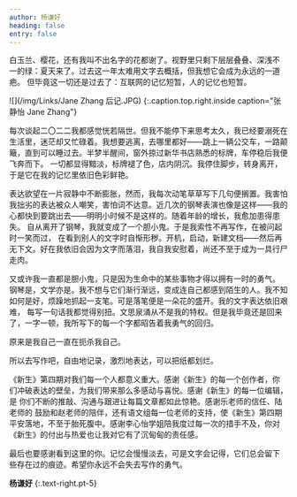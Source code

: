 ```yaml
---
author: 杨谦好
heading: false
entry: false
---
```


白玉兰、樱花，还有我叫不出名字的花都谢了。视野里只剩下层层叠叠、深浅不 一的绿：夏天来了。过去这一年太难用文字去概括，但我想它会成为永远的一道疤。 但毕竟这一切还是过去了：互联网的记忆短暂，人的记忆也短暂。

![](/img/Links/Jane Zhang 后记.JPG)
{:.caption.top.right.inside caption="张静怡 Jane Zhang"}

每次谈起二〇二二我都感觉恍若隔世。但我不能停下来思考太久，我已经要溺死在生活里，迷茫却又忙碌着。我想要逃离，去哪里都好——跳上一辆公交车，一路颠簸，直到可以睡过去。半梦半醒间，窗外掠过新华书店熟悉的标牌，车停稳后我便飞奔而下。 一切都显得黯淡，标牌褪了色，店内阴沉。我停住脚步，转身离开，于是它在我的记忆里依旧色彩鲜艳。

表达欲望在一片寂静中不断膨胀，然而，我每次动笔草草写下几句便搁置。我害怕我拙劣的表达被众人嘲笑，害怕词不达意。近几次的钢琴表演也像是这样——我的心都快到要跳出去——明明小时候不是这样的。随着年龄的增长，我愈加患得患失。 自从离开了钢琴，我就变成了一个胆小鬼。于是我索性不再写作，在被问起时一笑而过， 在看到别人的文字时自惭形秽。开机，启动，新建文档——然后再无下文。好在我依旧会因为文字而落泪，我自我安慰着，尚还不至于成为一具行尸走肉。

又或许我一直都是胆小鬼，只是因为生命中的某些事物才得以拥有一时的勇气。 钢琴是，文学亦是。我不想与它们渐行渐远，变成连自己都感到陌生的人。我不知如何是好，烦躁地抓起一支笔。可是落笔便是一朵花的盛开。我的文字表达依旧艰难， 每写一句话我都觉得别扭。文思泉涌从不是我的特权。但是我毕竟还是回来了，一字一顿，我所写下的每一个字都昭告着我勇气的回归。

原来是我自己一直在扼杀我自己。

所以去写作吧，自由地记录，激烈地表达，可以把纸都划烂。

《新生》第四期对我们每一个人都意义重大。感谢《新生》的每一个创作者，你 们冲破表达的壁垒，为我们带来那么多感动与喜悦。感谢《新生》的每一位编辑，是 你们不断的推敲、沟通与跟进让每篇文章都如此惊艳。感谢乐老师的信任、陆老师的 鼓励和赵老师的陪伴，还有语文组每一位老师的支持，使《新生》第四期平安落地，不至于胎死腹中。感谢李心怡学姐陪我度过每一次的措手不及，你对《新生》的付出与热爱也让我对它有了沉甸甸的责任感。

最后也要感谢看到这里的你。记忆会慢慢淡去，可是文字会记得，它们总会留下 些存在过的痕迹。希望你永远不会失去写作的勇气。

**杨谦好**
{:.text-right.pt-5}
